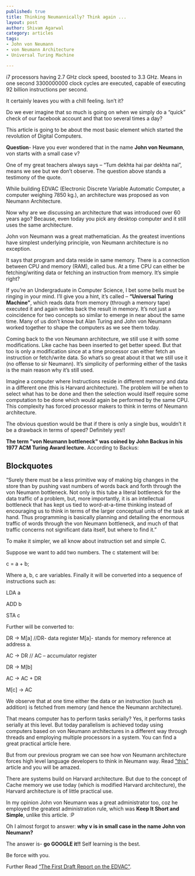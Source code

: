 ```yaml
--- 
published: true
title: Thinking Neumannically? Think again ...
layout: post
author: Shivam Agarwal
category: articles
tags: 
- John von Neumann
- von Neumann Architecture
- Universal Turing Machine

---
```




i7 processors having 2.7 GHz clock speed, boosted to 3.3 GHz. Means in one second 3300000000 clock cycles are executed, capable of executing 92 billion instructions per second.

It certainly leaves you with a chill feeling. Isn’t it?

Do we ever imagine that so much is going on when we simply do a “quick” check of our facebook account and that too several times a day?

This article is going to be about the most basic element which started the revolution of Digital Computers.

<!-- more -->

**Question**- Have you ever wondered that in the name **John von Neumann**, von starts with a small case v?

One of my great teachers always says – “Tum dekhta hai par dekhta nai”, means we see but we don’t observe. The question above stands a testimony of the quote.

While building EDVAC (Electronic Discrete Variable Automatic Computer, a computer weighing 7850 kg.), an architecture was proposed as von Neumann Architecture.

Now why are we discussing an architecture that was introduced over 60 years ago? Because, even today you pick any desktop computer and it still uses the same architecture.

John von Neumann was a great mathematician. As the greatest inventions have simplest underlying principle, von Neumann architecture is no exception.

It says that program and data reside in same memory. There is a connection between CPU and memory (RAM), called bus. At a time CPU can either be fetching/writing data or fetching an instruction from memory. It’s simple right?

If you’re an Undergraduate in Computer Science, I bet some bells must be ringing in your mind. I’ll give you a hint, it’s called – **“Universal Turing Machine”**, which reads data from memory (through a memory tape) executed it and again writes back the result in memory. It’s not just a coincidence for two concepts so similar to emerge in near about the same time. Many of us don’t know but Alan Turing and John von Neumann worked together to shape the computers as we see them today. 

Coming back to the von Neumann architecture, we still use it with some modifications. Like cache has been inserted to get better speed. But that too is only a modification since at a time processor can either fetch an instruction or fetch/write data. So what’s so great about it that we still use it (no offense to sir Neumann). It’s simplicity of performing either of the tasks is the main reason why it’s still used. 

Imagine a computer where Instructions reside in different memory and data in a different one (this is Harvard architecture). The problem will be when to select what has to be done and then the selection would itself require some computation to be done which would again be performed by the same CPU. This complexity has forced processor makers to think in terms of Neumann architecture.

The obvious question would be that if there is only a single bus, wouldn’t it be a drawback in terms of speed? Definitely yes!! 

**The term "von Neumann bottleneck" was coined by John Backus in his 1977 ACM Turing Award lecture.** According to Backus:
## Blockquotes
“Surely there must be a less primitive way of making big changes in the store than by pushing vast numbers of words back and forth through the von Neumann bottleneck. Not only is this tube a literal bottleneck for the data traffic of a problem, but, more importantly, it is an intellectual bottleneck that has kept us tied to word-at-a-time thinking instead of encouraging us to think in terms of the larger conceptual units of the task at hand. Thus programming is basically planning and detailing the enormous traffic of words through the von Neumann bottleneck, and much of that traffic concerns not significant data itself, but where to find it.”

To make it simpler, we all know about instruction set and simple C.

Suppose we want to add two numbers. The c statement will be:

c = a + b;

Where a, b, c are variables.
Finally it will be converted into a sequence of instructions such as:

LDA  a

ADD b

STA  c

Further will be converted to:

DR -> M[a]   //DR- data register M[a]- stands for memory reference at address a. 

AC -> DR         // AC – accumulator register 

DR -> M[b]

AC -> AC + DR

M[c] -> AC


We observe that at one time either the data or an instruction (such as addition) is fetched from memory (and hence the Neumann architecture). 

That means computer has to perform tasks serially? Yes, it performs tasks serially at this level. But today parallelism is achieved today using computers based on von Neumann architectures in a different way through threads and employing multiple processors in a system. You can find a great practical article here. 

But from our previous program we can see how von Neumann architecture forces high level language developers to think in Neumann way. Read ["this"](http://www.cs.cmu.edu/~crary/819-f09/Backus78.pdf) article and you will be amazed.

There are systems build on Harvard architecture. But due to the concept of Cache memory we use today (which is modified Harvard architecture), the Harvard architecture is of little practical use.

In my opinion John von Neumann was a great administrator too, coz he employed the greatest administration rule, which was **Keep It Short and Simple**, unlike this article. :P

Oh I almost forgot to answer: **why v is in small case in the name John von Neumann?**

The answer is- **go GOOGLE it!!**  Self learning is the best.

Be force with you.

Further Read [“The First Draft Report on the EDVAC"](http://qss.stanford.edu/~godfrey/vonNeumann/vnedvac.pdf). 